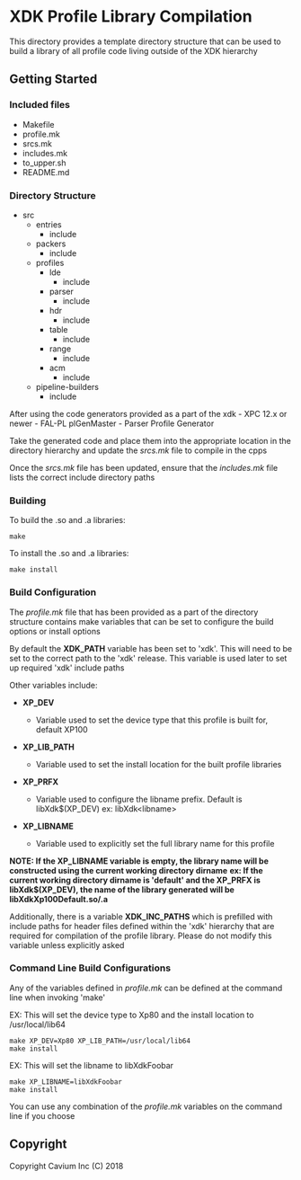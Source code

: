 # XDK Profile Library Compilation

This directory provides a template directory structure that can be used to build a library of all profile code living outside of the XDK hierarchy

## Getting Started

### Included files

* Makefile
* profile.mk
* srcs.mk
* includes.mk
* to\_upper.sh
* README.md

### Directory Structure

* src
    * entries
        * include
    * packers
        * include
    * profiles
        * lde
            * include
        * parser
            * include
        * hdr
            * include
        * table
            * include
        * range
            * include
        * acm
            * include
    * pipeline-builders
        * include
    
After using the code generators provided as a part of the xdk
    - XPC 12.x or newer
    - FAL-PL plGenMaster
    - Parser Profile Generator
    
Take the generated code and place them into the appropriate location in the directory hierarchy and update the _srcs.mk_ file to compile in the cpps

Once the _srcs.mk_ file has been updated, ensure that the _includes.mk_ file lists the correct include directory paths


### Building

To build the .so and .a libraries:

```
make
```

To install the .so and .a libraries:

```
make install
```

### Build Configuration

The _profile.mk_ file that has been provided as a part of the directory structure contains make variables that can be set to configure the build options or install options

By default the **XDK\_PATH** variable has been set to 'xdk'. This will need to be set to the correct path to the 'xdk' release. This variable is used later to set up required 'xdk' include paths

Other variables include:

* **XP\_DEV**
    - Variable used to set the device type that this profile is built for, default XP100
    
* **XP\_LIB\_PATH**
    - Variable used to set the install location for the built profile libraries
    
* **XP\_PRFX**
    - Variable used to configure the libname prefix. Default is libXdk$(XP\_DEV)
        ex: libXdk\<libname\>
    
* **XP\_LIBNAME**
    - Variable used to explicitly set the full library name for this profile
    
**NOTE: If the XP\_LIBNAME variable is empty, the library name will be constructed using the current working directory dirname**
**ex: If the current working directory dirname is 'default' and the XP\_PRFX is libXdk$(XP\_DEV), the name of the library generated will be libXdkXp100Default.so/.a**

Additionally, there is a variable **XDK\_INC\_PATHS** which is prefilled with include paths for header files defined within the 'xdk' hierarchy that are required for compilation of the profile library. Please do not modify this variable unless explicitly asked

### Command Line Build Configurations

Any of the variables defined in _profile.mk_ can be defined at the command line when invoking 'make'

EX: This will set the device type to Xp80 and the install location to /usr/local/lib64

```
make XP_DEV=Xp80 XP_LIB_PATH=/usr/local/lib64
make install
```

EX: This will set the libname to libXdkFoobar

```
make XP_LIBNAME=libXdkFoobar
make install
```

You can use any combination of the _profile.mk_ variables on the command line if you choose

## Copyright

Copyright Cavium Inc (C) 2018
